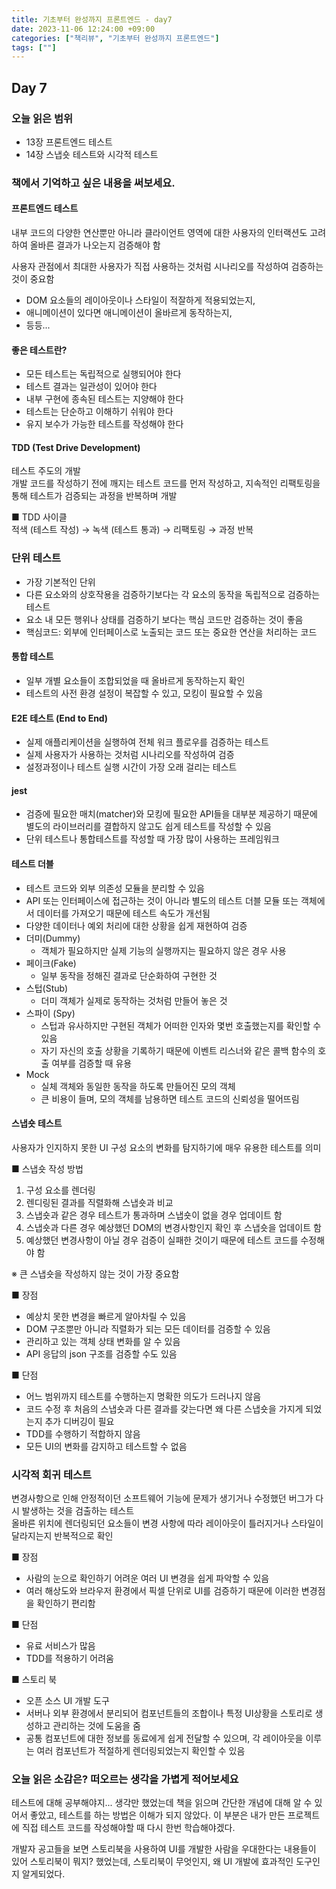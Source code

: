 ```yaml
---
title: 기초부터 완성까지 프론트엔드 - day7
date: 2023-11-06 12:24:00 +09:00
categories: ["책리뷰", "기초부터 완성까지 프론트엔드"]
tags: [""]
---
```


## Day 7

### 오늘 읽은 범위

- 13장 프론트엔드 테스트
- 14장 스냅숏 테스트와 시각적 테스트

### 책에서 기억하고 싶은 내용을 써보세요.

#### 프론트엔드 테스트

내부 코드의 다양한 연산뿐만 아니라 클라이언트 영역에 대한 사용자의 인터랙션도 고려하여 올바른 결과가 나오는지 검증해야 함

사용자 관점에서 최대한 사용자가 직접 사용하는 것처럼 시나리오를 작성하여 검증하는 것이 중요함

- DOM 요소들의 레이아웃이나 스타일이 적잘하게 적용되었는지,
- 애니메이션이 있다면 애니메이션이 올바르게 동작하는지,
- 등등...

#### 좋은 테스트란?

- 모든 테스트는 독립적으로 실행되어야 한다
- 테스트 결과는 일관성이 있어야 한다
- 내부 구현에 종속된 테스트는 지양해야 한다
- 테스트는 단순하고 이해하기 쉬워야 한다
- 유지 보수가 가능한 테스트를 작성해야 한다

#### TDD (Test Drive Development)

테스트 주도의 개발  
개발 코드를 작성하기 전에 깨지는 테스트 코드를 먼저 작성하고, 지속적인 리팩토링을 통해 테스트가 검증되는 과정을 반복하며 개발

■ TDD 사이클  
적색 (테스트 작성) → 녹색 (테스트 통과) → 리팩토링 → 과정 반복

### 단위 테스트

- 가장 기본적인 단위
- 다른 요소와의 상호작용을 검증하기보다는 각 요소의 동작을 독립적으로 검증하는 테스트
- 요소 내 모든 행위나 상태를 검증하기 보다는 핵심 코드만 검증하는 것이 좋음
- 핵심코드: 외부에 인터페이스로 노출되는 코드 또는 중요한 연산을 처리하는 코드

#### 통합 테스트

- 일부 개별 요소들이 조합되었을 때 올바르게 동작하는지 확인
- 테스트의 사전 환경 설정이 복잡할 수 있고, 모킹이 필요할 수 있음

#### E2E 테스트 (End to End)

- 실제 애플리케이션을 실행하여 전체 워크 플로우를 검증하는 테스트
- 실제 사용자가 사용하는 것처럼 시나리오를 작성하여 검증
- 설정과정이나 테스트 실행 시간이 가장 오래 걸리는 테스트

#### jest

- 검증에 필요한 매치(matcher)와 모킹에 필요한 API들을 대부분 제공하기 때문에 별도의 라이브러리를 결합하지 않고도 쉽게 테스트를 작성할 수 있음
- 단위 테스트나 통합테스트를 작성할 때 가장 많이 사용하는 프레임워크

#### 테스트 더블

- 테스트 코드와 외부 의존성 모듈을 분리할 수 있음
- API 또는 인터페이스에 접근하는 것이 아니라 별도의 테스트 더블 모듈 또는 객체에서 데이터를 가져오기 때문에 테스트 속도가 개선됨
- 다양한 데이터나 예외 처리에 대한 상황을 쉽게 재현하여 검증
- 더미(Dummy)
  - 객체가 필요하지만 실제 기능의 실행까지는 필요하지 않은 경우 사용
- 페이크(Fake)
  - 일부 동작을 정해진 결과로 단순화하여 구현한 것
- 스텁(Stub)
  - 더미 객체가 실제로 동작하는 것처럼 만들어 놓은 것
- 스파이 (Spy)
  - 스텁과 유사하지만 구현된 객체가 어떠한 인자와 몇번 호출했는지를 확인할 수 있음
  - 자기 자신의 호출 상황을 기록하기 때문에 이벤트 리스너와 같은 콜백 함수의 호출 여부를 검증할 때 유용
- Mock
  - 실체 객체와 동일한 동작을 하도록 만들어진 모의 객체
  - 큰 비용이 들며, 모의 객체를 남용하면 테스트 코드의 신뢰성을 떨어뜨림

#### 스냅숏 테스트

사용자가 인지하지 못한 UI 구성 요소의 변화를 탐지하기에 매우 유용한 테스트를 의미

■ 스냅숏 작성 방법

1. 구성 요소를 렌더링
2. 렌디링된 결과를 직렬화해 스냅숏과 비교
3. 스냅숏과 같은 경우 테스트가 통과하며 스냅숏이 없을 경우 업데이트 함
4. 스냅숏과 다른 경우 예상했던 DOM의 변경사항인지 확인 후 스냅숏을 업데이트 함
5. 예상했던 변경사항이 아닐 경우 검증이 실패한 것이기 때문에 테스트 코드를 수정해야 함

※ 큰 스냅숏을 작성하지 않는 것이 가장 중요함

■ 장점

- 예상치 못한 변경을 빠르게 알아차릴 수 있음
- DOM 구조뿐만 아니라 직렬화가 되는 모든 데이터를 검증할 수 있음
- 관리하고 있는 객체 상태 변화를 알 수 있음
- API 응답의 json 구조를 검증할 수도 있음

■ 단점

- 어느 범위까지 테스트를 수행하는지 명확한 의도가 드러나지 않음
- 코드 수정 후 처음의 스냅숏과 다른 결과를 갖는다면 왜 다른 스냅숏을 가지게 되었는지 추가 디버깅이 필요
- TDD를 수행하기 적합하지 않음
- 모든 UI의 변화를 감지하고 테스트할 수 없음

### 시각적 회귀 테스트

변경사항으로 인해 안정적이던 소프트웨어 기능에 문제가 생기거나 수정했던 버그가 다시 발생하는 것을 검출하는 테스트  
올바른 위치에 렌더링되던 요소들이 변경 사항에 따라 레이아웃이 틀러지거나 스타일이 달라지는지 반복적으로 확인

■ 장점

- 사람의 눈으로 확인하기 어려운 여러 UI 변경을 쉽게 파악할 수 있음
- 여러 해상도와 브라우저 환경에서 픽셀 단위로 UI를 검증하기 때문에 이러한 변경점을 확인하기 편리함

■ 단점

- 유료 서비스가 많음
- TDD를 적용하기 어려움

■ 스토리 북

- 오픈 소스 UI 개발 도구
- 서버나 외부 환경에서 분리되어 컴포넌트들의 조합이나 특정 UI상황을 스토리로 생성하고 관리하는 것에 도움을 줌
- 공통 컴포넌트에 대한 정보를 동료에게 쉽게 전달할 수 있으며, 각 레이아웃을 이루는 여러 컴포넌트가 적절하게 렌더링되었는지 확인할 수 있음

### 오늘 읽은 소감은? 떠오르는 생각을 가볍게 적어보세요

테스트에 대해 공부해야지... 생각만 했었는데 책을 읽으며 간단한 개념에 대해 알 수 있어서 좋았고, 테스트를 하는 방법은 이해가 되지 않았다. 이 부분은 내가 만든 프로젝트에 직접 테스트 코드를 작성해야할 때 다시 한번 학습해야겠다.

개발자 공고들을 보면 스토리북을 사용하여 UI를 개발한 사람을 우대한다는 내용들이 있어 스토리북이 뭐지? 했었는데, 스토리북이 무엇인지, 왜 UI 개발에 효과적인 도구인지 알게되었다.
